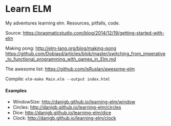 # Learn ELM

My adventures learning elm. Resources, pitfalls, code.

Source: https://pragmaticstudio.com/blog/2014/12/19/getting-started-with-elm

Making pong: http://elm-lang.org/blog/making-pong
https://github.com/Dobiasd/articles/blob/master/switching_from_imperative_to_functional_programming_with_games_in_Elm.md

The awesome list: https://github.com/isRuslan/awesome-elm

Compile: `elm-make Main.elm --output index.html`

#### Examples

- WindowSize: http://danigb.github.io/learning-elm/window
- Circles: http://danigb.github.io/learning-elm/circles
- Dice: http://danigb.github.io/learning-elm/dice
- Clock: http://danigb.github.io/learning-elm/clock
